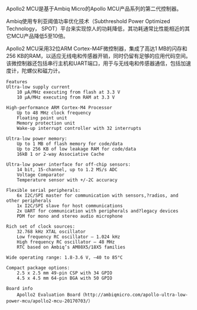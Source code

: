 Apollo2 MCU是基于Ambiq Micro的Apollo MCU产品系列的第二代控制器。

Ambiq使用专利亚阈值功率优化技术（Subthreshold Power Optimized Technology， SPOT）平台来实现惊人的功耗降低，其功耗通常比性能相近的其它MCU产品降低5至10倍。

Apollo2 MCU采用32位ARM Cortex-M4F微控制器，集成了高达1 MB的闪存和256 KB的RAM，以适应无线电和传感器开销，同时仍留有足够的应用代码空间。该微控制器还包括串行主机和UART端口，用于与无线电和传感器通信，包括加速度计，陀螺仪和磁力计。

```
Features
Ultra-low supply current
    10 μA/MHz executing from flash at 3.3 V
    10 μA/MHz executing from RAM at 3.3 V

High-performance ARM Cortex-M4 Processor
    Up to 48 MHz clock frequency
    Floating point unit
    Memory protection unit
    Wake-up interrupt controller with 32 interrupts

Ultra-low power memory:
    Up to 1 MB of flash memory for code/data
    Up to 256 KB of low leakage RAM for code/data
    16kB 1 or 2-way Associative Cache

Ultra-low power interface for off-chip sensors:
    14 bit, 15-channel, up to 1.2 MS/s ADC
    Voltage Comparator
    Temperature sensor with +/-2C accuracy

Flexible serial peripherals:
    6x I2C/SPI master for communication with sensors,?radios, and other peripherals
    1x I2C/SPI slave for host communications
    2x UART for communication with peripherals and?legacy devices
    PDM for mono and stereo audio microphone

Rich set of clock sources:
    32.768 kHz XTAL oscillator
    Low frequency RC oscillator – 1.024 kHz
    High frequency RC oscillator – 48 MHz
    RTC based on Ambiq’s AM08X5/18X5 families

Wide operating range: 1.8-3.6 V, –40 to 85°C

Compact package options:
    2.5 x 2.5 mm 49-pin CSP with 34 GPIO
    4.5 x 4.5 mm 64-pin BGA with 50 GPIO

Board info
    Apollo2 Evaluation Board（http://ambiqmicro.com/apollo-ultra-low-power-mcu/apollo2-mcu-20170703/）
```

